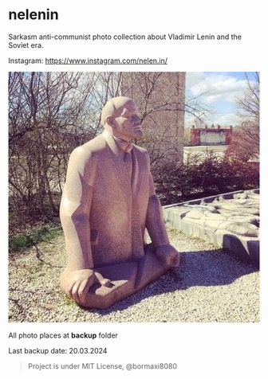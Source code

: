 # nelenin

Sarkasm anti-communist photo collection about Vladimir Lenin and the Soviet era.

Instagram: https://www.instagram.com/nelen.in/

![alt text](nelenin.jpg)

All photo places at **backup** folder

Last backup date: 20.03.2024

> Project is under MIT License, @bormaxi8080
